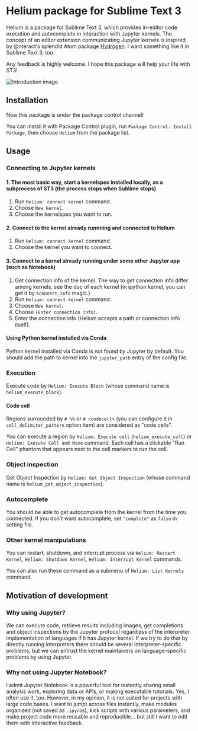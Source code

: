 Helium package for Sublime Text 3
===

Helium is a package for Sublime Text 3, which provides in-editor code execution and autocomplete in interaction with Jupyter kernels.
The concept of an editor extension communicating Jupyter kernels is inspired by @nteract's splendid Atom package [Hydrogen](https://github.com/nteract/Hydrogen). I want something like it in Sublime Text 3, too.

Any feedback is highly welcome. I hope this package will help your life with ST3!

![Introduction image](raw/images/README/animated.gif)


## Installation

Now this package is under the package control channel!

You can install it with Package Control plugin, run `Package Control: Install Package`, then choose `Helium` from the package list.


## Usage


### Connecting to Jupyter kernels

#### 1. The most basic way, start a kernelspec installed locally, as a subprocess of ST3 (the process stops when Sublime stops)

  1. Run `Helium: connect kernel` command.
  2. Choose `New kernel`.
  3. Choose the kernelspec you want to run.


#### 2. Connect to the kernel already runnning and connected to Helium

  1. Run `Helium: connect kernel` command.
  2. Choose the kernel you want to connect.

#### 3. Connect to a kernel already running under some other Jupyter app (such as Notebook)

  1. Get connection info of the kernel. The way to get connection info differ among kernels, see the doc of each kernel (in ipython kernel, you can get it by `%connect_info` magic.)
  2. Run `Helium: connect kernel` command.
  3. Choose `New kernel`.
  4. Choose `(Enter connection info)`.
  5. Enter the connection info (Helium accepts a path or connection info itself).


#### Using Python kernel installed via Conda

Python kernel installed via Conda is not found by Jupyter by default. You should add the path to kernel into the `jupyter_path` entry of the config file.


### Execution

Execute code by `Helium: Execute Block` (whose command name is `helium_execute_block`).

#### Code cell

Regions surrounded by `# %%` or `# <codecell>` (you can configure it in `cell_delimiter_pattern` option item) are considered as "code cells".

You can execute a region by `Helium: Execute cell` (`helium_execute_cell`) or `Helium: Execute Cell and Move` command.
Each cell has a clickable "Run Cell" phantom that appears next to the cell markers to run the cell.

### Object inspection

Get Object Inspection by `Helium: Get Object Inspection` (whose command name is `helium_get_object_inspection`).

### Autocomplete

You should be able to get autocomplete from the kernel from the time you connected. If you don't want autocomplete, set `"complete"` as `false` in setting file.

### Other kernel manipulations

You can restart, shutdown, and interrupt process via `Helium: Restart Kernel`, `Helium: Shutdown Kernel`, `Helium: Interrupt Kernel` commands.

You can also run these command as a submenu of `Helium: List Kernels` command.


## Motivation of development

### Why using Jupyter?

We can execute code, retrieve results including images, get completions and object inspections by the Jupyter protocol regardless of the interpreter implementation of languages if it has Jupyter kernel.
If we try to do that by directly running interpreters there should be several interpreter-specific problems, but we can entrust the kernel maintainers on language-specific problems by using Jupyter.


### Why not using Jupyter Notebook?

I admit Jupyter Notebook is a powerful tool for instantly sharing small analysis work, exploring data or APIs, or making executable tutorials. Yes, I often use it, too.
However, in my opinion, it is not suited for projects with large code bases.
I want to jumpt across files instantly, make modules organized (not saved as `.ipynb`s), kick scripts with various parameters, and make project code more reusable and reproducible... but still I want to edit them with interactive feedback.
